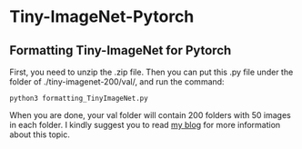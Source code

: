 # Tiny-ImageNet-Pytorch
## Formatting Tiny-ImageNet for Pytorch

First, you need to unzip the .zip file. Then you can put this .py file under the folder of ./tiny-imagenet-200/val/, and run the command: 

`python3 formatting_TinyImageNet.py`

When you are done, your val folder will contain 200 folders with 50 images in each folder. I kindly suggest you to read [my blog](https://mathfirst.github.io/notes/2022/05/19/How-Can-We-Use-Tiny-Imagenet-Dataset-in-Pytorch) for more information about this topic.
